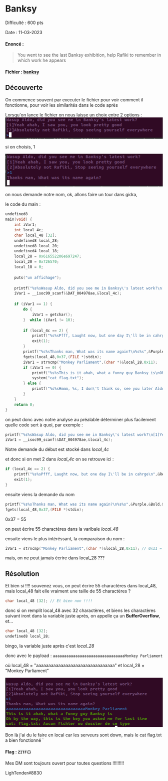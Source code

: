 # Banksy

Difficulté : 600 pts

Date : 11-03-2023

#### Enoncé :

> You went to see the last Banksy exhibition, help Rafiki to remember in which work he appears

#### Fichier : [banksy](banksy)

## Découverte

On commence souvent par executer le fichier pour voir comment il fonctionne, pour voir les similarités dans le code après

Lorsqu'on lance le fichier on nous laisse un choix entre 2 options :
![demarrage](demarrage.png)

si on choisis, 1

![name](name.png)

on nous demande notre nom, ok, allons faire un tour dans gidra,

le code du main :
```c
undefined8 
main(void) { 
	int iVar1; 
	int local_4c; 
	char local_48 [32]; 
	undefined8 local_28; 
	undefined8 local_20; 
	undefined4 local_18; 
	local_28 = 0x616552206e697247; 
	local_20 = 0x726570; 
	local_18 = 0; 
	
	puts("un affichage"); 
	
	printf("%s%sWasup Aldo, did you see me in Banksy\'s latest work?\n[1]Yeah ahah, I saw you, you loo k pretty good\n[2]Absolutely not Rafiki, Stop seeing yourself everywhere\n%s%s>" ,&Purple,&Bold,&Blue,&Bold); 
	iVar1 = __isoc99_scanf(&DAT_004978ae,&local_4c); 
	
	if (iVar1 == 1) { 
		do { 
			iVar1 = getchar(); 
		}  while (iVar1 != 10); 
		
		if (local_4c == 2) { 
			printf("%s%sPfff, Laught now, but one day I\'ll be in cahrge\n",&Red,&Bold);
			exit(1); 
		} 
		printf("%s%sThanks man, What was its name again?\n%s%s",&Purple,&Bold,&Blue,&Bold); 
		fgets(local_48,0x37,(FILE *)stdin); 
		iVar1 = strncmp("Monkey Parliament",(char *)&local_28,0x11); 
		if (iVar1 == 0) { 
			printf("%s%sThis is it ahah, what a funny guy Banksy is\nOh by the way, this is the key you as ked me for last time\n%s" ,&Green,&Bold,&Reset); 
			system("cat flag.txt"); 
		} else { 
			printf("%s%sHmmm, %s, I don\'t think so, see you later Aldo\n%s",&Red,&Bold,&local_28,&Reset) ; 
		} 
	} 
	return 0; 
}
```

on peut donc avec notre analyse au préalable déterminer plus facilement quelle code sert à quoi, 
par exemple :

```c
printf("%s%sWasup Aldo, did you see me in Banksy\'s latest work?\n[1]Yeah ahah, I saw you, you loo k pretty good\n[2]Absolutely not Rafiki, Stop seeing yourself everywhere\n%s%s>" ,&Purple,&Bold,&Blue,&Bold); 
iVar1 = __isoc99_scanf(&DAT_004978ae,&local_4c); 
```
Notre demande du début est stocké dans *local_4c*

et donc si on met 2 dans *local_4c* on se retrouve ici :
```c
if (local_4c == 2) { 
	printf("%s%sPfff, Laught now, but one day I\'ll be in cahrge\n",&Red,&Bold);
	exit(1); 
} 
```

ensuite viens la demande du nom

```c
printf("%s%sThanks man, What was its name again?\n%s%s",&Purple,&Bold,&Blue,&Bold); 
fgets(local_48,0x37,(FILE *)stdin); 
```
0x37 = 55

on peut écrire 55 charactères dans la varibale *local_48*

ensuite viens le plus intéréssant, la comparaison du nom :
```c
iVar1 = strncmp("Monkey Parliament",(char *)&local_28,0x11); // 0x11 = 17
```

mais, on ne peut jamais écrire dans local_28 ???

## Résolution

Et bien si !!!!
souvenez vous, on peut écrire 55 charactères dans local_48, mais local_48 fait elle vraiment une taille de 55 charactères ?

```c
char local_48 [32]; // Et bien non !!!!
```

donc si on remplit local_48 avec 32 charactères, et biens les charactères suivant iront dans la variable juste après, on appelle ça un **BufferOverflow**, et...

```c
char local_48 [32]; 
undefined8 local_28; 
```

bingo, la variable juste après c'est *local_28*

donc avec le payload : `aaaaaaaaaaaaaaaaaaaaaaaaaaaaaaaaMonkey Parliament`

où local_48 = "aaaaaaaaaaaaaaaaaaaaaaaaaaaaaaaa" et local_28 = "Monkey Parliament"

![final](final.png)

Bon là j'ai du le faire en local car les serveurs sont down, mais le cat flag.txt a bien fonctionné
`

#### Flag : `ZITF{}`

Mes DM sont toujours ouvert pour toutes questions !!!!!!!!!

LighTender#8830




